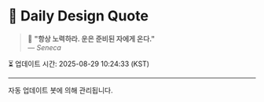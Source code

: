 
# 📘 Daily Design Quote

> 💬 **"항상 노력하라. 운은 준비된 자에게 온다."**  
> — *Seneca*

⏳ 업데이트 시간: 2025-08-29 10:24:33 (KST)

---

자동 업데이트 봇에 의해 관리됩니다.
